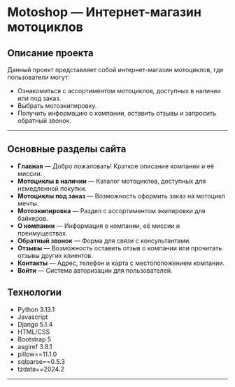 # Motoshop — Интернет-магазин мотоциклов

## Описание проекта
Данный проект представляет собой интернет-магазин мотоциклов, где пользователи могут:
- Ознакомиться с ассортиментом мотоциклов, доступных в наличии или под заказ.
- Выбрать мотоэкипировку.
- Получить информацию о компании, оставить отзывы и запросить обратный звонок.

---

## Основные разделы сайта
- **Главная** — Добро пожаловать! Краткое описание компании и её миссии.
- **Мотоциклы в наличии** — Каталог мотоциклов, доступных для немедленной покупки.
- **Мотоциклы под заказ** — Возможность оформить заказ на мотоцикл мечты.
- **Мотоэкипировка** — Раздел с ассортиментом экипировки для байкеров.
- **О компании** — Информация о компании, её миссии и преимуществах.
- **Обратный звонок** — Форма для связи с консультантами.
- **Отзывы** — Возможность оставить отзыв о компании или прочитать отзывы других клиентов.
- **Контакты** — Адрес, телефон и карта с местоположением компании.
- **Войти** — Система авторизации для пользователей.

## Технологии
- Python 3.13.1
- Javascript
- Django 5.1.4
- HTML/CSS
- Bootstrap 5
- asgiref 3.8.1 
- pillow==11.1.0
- sqlparse==0.5.3
- tzdata==2024.2
---
